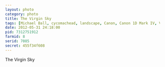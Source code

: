 ```yaml
---
layout: photo
category: photo
title: The Virgin Sky
tags: [Michael Ball, cycomachead, landscape, Canon, Canon 1D Mark IV, Virgin, stars, star, star trails, polaris, utah, fisheye, EF 8-15 f4L, night, long exposure, nature, Virgin Utah, patio, moon]
date: 2012-05-31 24:18:00
pid: 7312751912
farmid: 8
serid: 7085
secret: 455f34f608
---
```


The Virgin Sky